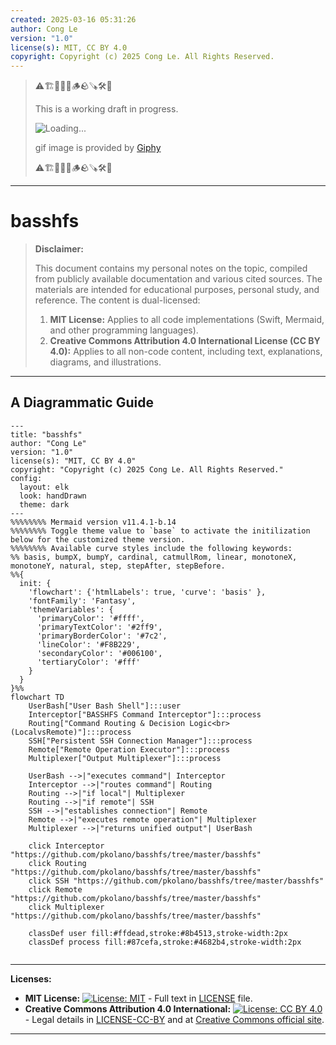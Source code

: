 ```yaml
---
created: 2025-03-16 05:31:26
author: Cong Le
version: "1.0"
license(s): MIT, CC BY 4.0
copyright: Copyright (c) 2025 Cong Le. All Rights Reserved.
---
```



> ⚠️🏗️🚧🦺🧱🪵🪨🪚🛠️👷
> 
> This is a working draft in progress.
> 
> ![Loading...](https://media4.giphy.com/media/v1.Y2lkPTc5MGI3NjExanAwMzV6enMzYnJ6NW9nbXR6YWQ1eG8zMzN1MnVsZXl4cGdoMm0xcSZlcD12MV9pbnRlcm5hbF9naWZfYnlfaWQmY3Q9Zw/3og0ITzPav6aeKlfQQ/giphy.gif)
> 
> gif image is provided by [Giphy](https://giphy.com)
> 
> ⚠️🏗️🚧🦺🧱🪵🪨🪚🛠️👷

----


# basshfs
> **Disclaimer:**
>
> This document contains my personal notes on the topic,
> compiled from publicly available documentation and various cited sources.
> The materials are intended for educational purposes, personal study, and reference.
> The content is dual-licensed:
> 1. **MIT License:** Applies to all code implementations (Swift, Mermaid, and other programming languages).
> 2. **Creative Commons Attribution 4.0 International License (CC BY 4.0):** Applies to all non-code content, including text, explanations, diagrams, and illustrations.
---


## A Diagrammatic Guide 



```mermaid
---
title: "basshfs"
author: "Cong Le"
version: "1.0"
license(s): "MIT, CC BY 4.0"
copyright: "Copyright (c) 2025 Cong Le. All Rights Reserved."
config:
  layout: elk
  look: handDrawn
  theme: dark
---
%%%%%%%% Mermaid version v11.4.1-b.14
%%%%%%%% Toggle theme value to `base` to activate the initilization below for the customized theme version.
%%%%%%%% Available curve styles include the following keywords:
%% basis, bumpX, bumpY, cardinal, catmullRom, linear, monotoneX, monotoneY, natural, step, stepAfter, stepBefore.
%%{
  init: {
    'flowchart': {'htmlLabels': true, 'curve': 'basis' },
    'fontFamily': 'Fantasy',
    'themeVariables': {
      'primaryColor': '#ffff',
      'primaryTextColor': '#2ff9',
      'primaryBorderColor': '#7c2',
      'lineColor': '#F8B229',
      'secondaryColor': '#006100',
      'tertiaryColor': '#fff'
    }
  }
}%%
flowchart TD
    UserBash["User Bash Shell"]:::user
    Interceptor["BASSHFS Command Interceptor"]:::process
    Routing["Command Routing & Decision Logic<br>(LocalvsRemote)"]:::process
    SSH["Persistent SSH Connection Manager"]:::process
    Remote["Remote Operation Executor"]:::process
    Multiplexer["Output Multiplexer"]:::process

    UserBash -->|"executes command"| Interceptor
    Interceptor -->|"routes command"| Routing
    Routing -->|"if local"| Multiplexer
    Routing -->|"if remote"| SSH
    SSH -->|"establishes connection"| Remote
    Remote -->|"executes remote operation"| Multiplexer
    Multiplexer -->|"returns unified output"| UserBash

    click Interceptor "https://github.com/pkolano/basshfs/tree/master/basshfs"
    click Routing "https://github.com/pkolano/basshfs/tree/master/basshfs"
    click SSH "https://github.com/pkolano/basshfs/tree/master/basshfs"
    click Remote "https://github.com/pkolano/basshfs/tree/master/basshfs"
    click Multiplexer "https://github.com/pkolano/basshfs/tree/master/basshfs"

    classDef user fill:#ffdead,stroke:#8b4513,stroke-width:2px
    classDef process fill:#87cefa,stroke:#4682b4,stroke-width:2px
    
```







---
**Licenses:**

- **MIT License:**  [![License: MIT](https://img.shields.io/badge/License-MIT-yellow.svg)](LICENSE) - Full text in [LICENSE](LICENSE) file.
- **Creative Commons Attribution 4.0 International:** [![License: CC BY 4.0](https://licensebuttons.net/l/by/4.0/88x31.png)](LICENSE-CC-BY) - Legal details in [LICENSE-CC-BY](LICENSE-CC-BY) and at [Creative Commons official site](http://creativecommons.org/licenses/by/4.0/).

---
